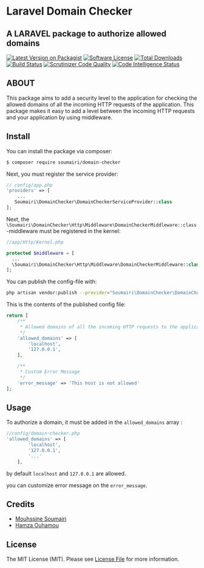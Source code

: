 # Laravel Domain Checker 
## A LARAVEL package to authorize allowed domains

[![Latest Version on Packagist](https://img.shields.io/packagist/v/soumairi/domain-checker?style=flat)](https://packagist.org/packages/soumairi/domain-checker)
[![Software License](https://img.shields.io/github/license/soumairi/laravel-domain-checker?style=flat)](LICENSE)
[![Total Downloads](https://img.shields.io/packagist/dt/soumairi/domain-checker?style=flat)](https://packagist.org/packages/soumairi/domain-checker)
[![Build Status](https://scrutinizer-ci.com/g/soumairi/laravel-domain-checker/badges/build.png?b=main)](https://scrutinizer-ci.com/g/soumairi/laravel-domain-checker/build-status/main)
[![Scrutinizer Code Quality](https://scrutinizer-ci.com/g/soumairi/laravel-domain-checker/badges/quality-score.png?b=main)](https://scrutinizer-ci.com/g/soumairi/laravel-domain-checker/?branch=main)
[![Code Intelligence Status](https://scrutinizer-ci.com/g/soumairi/laravel-domain-checker/badges/code-intelligence.svg?b=main)](https://scrutinizer-ci.com/code-intelligence)

## ABOUT

This package aims to add a security level to the application for checking the allowed domains of all the incoming HTTP requests of the application.
This package makes it easy to add a level between the incoming HTTP requests and your application by using middleware.

## Install

You can install the package via composer:
``` bash
$ composer require soumairi/domain-checker
```

Next, you must register the service provider:

```php
// config/app.php
'providers' => [
    ...
   Soumairi\DomainChecker\DomainCheckerServiceProvider::class
];
```

Next, the `\Soumairi\DomainChecker\Http\Middleware\DomainCheckerMiddleware::class`-middleware must be registered in the kernel:

```php
//app/Http/Kernel.php

protected $middleware = [
  ...
  \Soumairi\DomainChecker\Http\Middleware\DomainCheckerMiddleware::class,
];
```

You can publish the config-file with:
```bash
php artisan vendor:publish --provider="Soumairi\DomainChecker\DomainCheckerServiceProvider"
```

This is the contents of the published config file:

```php
return [
    /**
     * Allowed domains of all the incoming HTTP requests to the application to make a call to our application.
     */
    'allowed_domains' => [
        'localhost',
        '127.0.0.1',
    ],

    /**
     * Custom Error Message
     */
    'error_message' => 'This host is not allowed'
];
```


## Usage

To authorize a domain, it must be added in the `allowed_domains` array :

```php
//config/domain-checker.php
'allowed_domains' => [
        'localhost',
        '127.0.0.1',
        '...'
    ],
```

by default `localhost` and `127.0.0.1` are allowed.

you can customize error message on the `error_message`.


## Credits

- [Mouhssine Soumairi](https://github.com/soumairi)
- [Hamza Ouhamou](https://github.com/Ouhamou)

## License

The MIT License (MIT). Please see [License File](LICENSE.md) for more information.